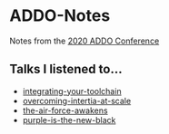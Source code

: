 # ADDO-Notes
Notes from the [2020 ADDO Conference](https://www.alldaydevops.com/2020-live-schedule)

## Talks I listened to...
- [integrating-your-toolchain](integrating-your-toolchain.md)
- [overcoming-intertia-at-scale](overcoming-intertia-at-scale.md)
- [the-air-force-awakens](the-air-force-awakens.md)
- [purple-is-the-new-black](purple-is-the-new-black.md)
